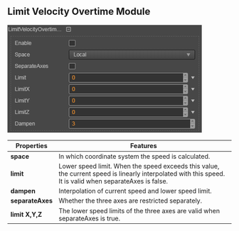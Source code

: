 ## Limit Velocity Overtime Module
![](particle-system/limit_module.png)

Properties | Features
---|---
**space** | In which coordinate system the speed is calculated.
**limit** | Lower speed limit. When the speed exceeds this value, the current speed is linearly interpolated with this speed. It is valid when separateAxes is false.
**dampen** | Interpolation of current speed and lower speed limit.
**separateAxes** | Whether the three axes are restricted separately.
**limit X,Y,Z** | The lower speed limits of the three axes are valid when separateAxes is true.